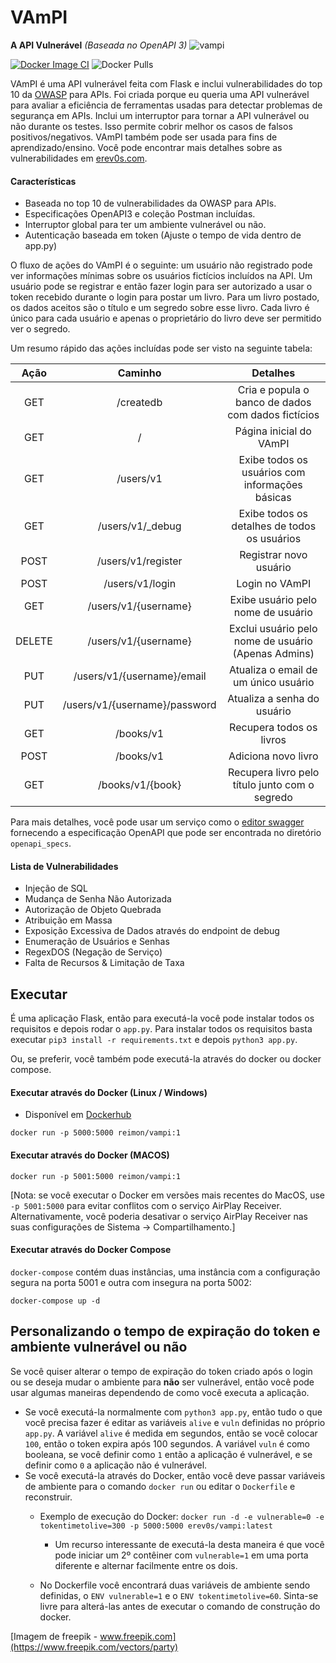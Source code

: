 

# VAmPI
**A API Vulnerável** *(Baseada no OpenAPI 3)*
![vampi](https://i.imgur.com/zR0quKf.jpg)

[![Docker Image CI](https://github.com/erev0s/VAmPI/actions/workflows/docker-image.yml/badge.svg)](https://github.com/erev0s/VAmPI/actions/workflows/docker-image.yml) ![Docker Pulls](https://img.shields.io/docker/pulls/erev0s/vampi)


VAmPI é uma API vulnerável feita com Flask e inclui vulnerabilidades do top 10 da [OWASP](https://owasp.org/www-project-api-security/) para APIs. Foi criada porque eu queria uma API vulnerável para avaliar a eficiência de ferramentas usadas para detectar problemas de segurança em APIs. Inclui um interruptor para tornar a API vulnerável ou não durante os testes. Isso permite cobrir melhor os casos de falsos positivos/negativos. VAmPI também pode ser usada para fins de aprendizado/ensino. Você pode encontrar mais detalhes sobre as vulnerabilidades em [erev0s.com](https://erev0s.com/blog/vampi-vulnerable-api-security-testing/).


#### Características
 - Baseada no top 10 de vulnerabilidades da OWASP para APIs.
 - Especificações OpenAPI3 e coleção Postman incluídas.
 - Interruptor global para ter um ambiente vulnerável ou não.
 - Autenticação baseada em token (Ajuste o tempo de vida dentro de app.py)

O fluxo de ações do VAmPI é o seguinte: um usuário não registrado pode ver informações mínimas sobre os usuários fictícios incluídos na API. Um usuário pode se registrar e então fazer login para ser autorizado a usar o token recebido durante o login para postar um livro. Para um livro postado, os dados aceitos são o título e um segredo sobre esse livro. Cada livro é único para cada usuário e apenas o proprietário do livro deve ser permitido ver o segredo.

Um resumo rápido das ações incluídas pode ser visto na seguinte tabela:

| **Ação** |            **Caminho**           |                     **Detalhes**                    |
|:--------:|:--------------------------------:|:--------------------------------------------------:|
|     GET    |           /createdb           | Cria e popula o banco de dados com dados fictícios |
|     GET    |               /               |                     Página inicial do VAmPI                     |
|     GET    |           /users/v1           |      Exibe todos os usuários com informações básicas     |
|     GET    |        /users/v1/_debug       |         Exibe todos os detalhes de todos os usuários         |
|    POST    |       /users/v1/register      |                  Registrar novo usuário                 |
|    POST    |        /users/v1/login        |                   Login no VAmPI                   |
|     GET    |      /users/v1/{username}     |              Exibe usuário pelo nome de usuário             |
|   DELETE   |      /users/v1/{username}     |       Exclui usuário pelo nome de usuário (Apenas Admins)       |
|     PUT    |   /users/v1/{username}/email  |             Atualiza o email de um único usuário            |
|     PUT    | /users/v1/{username}/password |                Atualiza a senha do usuário               |
|     GET    |           /books/v1           |                 Recupera todos os livros                |
|    POST    |           /books/v1           |                    Adiciona novo livro                    |
|     GET    |        /books/v1/{book}       |      Recupera livro pelo título junto com o segredo     |

Para mais detalhes, você pode usar um serviço como o [editor swagger](https://editor.swagger.io) fornecendo a especificação OpenAPI que pode ser encontrada no diretório `openapi_specs`.


#### Lista de Vulnerabilidades
 - Injeção de SQL
 - Mudança de Senha Não Autorizada
 - Autorização de Objeto Quebrada
 - Atribuição em Massa
 - Exposição Excessiva de Dados através do endpoint de debug
 - Enumeração de Usuários e Senhas
 - RegexDOS (Negação de Serviço)
 - Falta de Recursos & Limitação de Taxa



 ## Executar
É uma aplicação Flask, então para executá-la você pode instalar todos os requisitos e depois rodar o `app.py`.
Para instalar todos os requisitos basta executar `pip3 install -r requirements.txt` e depois `python3 app.py`.

Ou, se preferir, você também pode executá-la através do docker ou docker compose.

 #### Executar através do Docker (Linux / Windows)

 - Disponível em [Dockerhub](https://hub.docker.com/repository/docker/reimon/apivampi/general)
~~~~
docker run -p 5000:5000 reimon/vampi:1
~~~~
#### Executar através do Docker (MACOS)
~~~~
docker run -p 5001:5000 reimon/vampi:1
~~~~
[Nota: se você executar o Docker em versões mais recentes do MacOS, use `-p 5001:5000` para evitar conflitos com o serviço AirPlay Receiver. Alternativamente, você poderia desativar o serviço AirPlay Receiver nas suas configurações de Sistema -> Compartilhamento.]

  #### Executar através do Docker Compose
`docker-compose` contém duas instâncias, uma instância com a configuração segura na porta 5001 e outra com insegura na porta 5002:
~~~~
docker-compose up -d
~~~~

## Personalizando o tempo de expiração do token e ambiente vulnerável ou não
Se você quiser alterar o tempo de expiração do token criado após o login ou se deseja mudar o ambiente para **não** ser vulnerável, então você pode usar algumas maneiras dependendo de como você executa a aplicação.

 - Se você executá-la normalmente com `python3 app.py`, então tudo o que você precisa fazer é editar as variáveis `alive` e `vuln` definidas no próprio `app.py`. A variável `alive` é medida em segundos, então se você colocar `100`, então o token expira após 100 segundos. A variável `vuln` é como booleana, se você definir como `1` então a aplicação é vulnerável, e se definir como `0` a aplicação não é vulnerável.
 - Se você executá-la através do Docker, então você deve passar variáveis de ambiente para o comando `docker run` ou editar o `Dockerfile` e reconstruir.
   - Exemplo de execução do Docker: `docker run -d -e vulnerable=0 -e tokentimetolive=300 -p 5000:5000 erev0s/vampi:latest`
     - Um recurso interessante de executá-la desta maneira é que você pode iniciar um 2º contêiner com `vulnerable=1` em uma porta diferente e alternar facilmente entre os dois.

   - No Dockerfile você encontrará duas variáveis de ambiente sendo definidas, o `ENV vulnerable=1` e o `ENV tokentimetolive=60`. Sinta-se livre para alterá-las antes de executar o comando de construção do docker.


 [Imagem de freepik - www.freepik.com](https://www.freepik.com/vectors/party)

